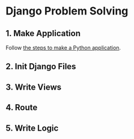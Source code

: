 # Django Problem Solving

## 1. Make Application
Follow [the steps to make a Python application](py-app-structure.md).

## 2. Init Django Files

## 3. Write Views

## 4. Route

## 5. Write Logic

